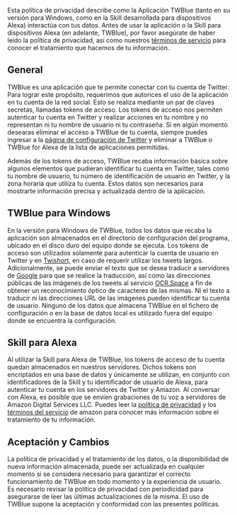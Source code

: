 <!--
.. title: Política de privacidad
.. slug: privacy_policy
.. date: 2021-07-07 12:03:27 UTC-05:00
.. tags: 
.. category: 
.. link: 
.. description: 
.. type: text
-->

Esta política de privacidad describe como la Aplicación TWBlue (tanto en su versión para Windows, como en la Skill desarrollada para dispositivos Alexa) interactúa con tus datos. Antes de usar la aplicación o la Skill para dispositivos Alexa (en adelante, TWBlue), por favor asegúrate de haber leído la política de privacidad, así como nuestros [términos de servicio](https://twblue.es/es/terms_of_service) para conocer el tratamiento que hacemos de tu información.

## General

TWBlue es una aplicación que te permite conectar con tu cuenta de Twitter. Para lograr este propósito, requerimos que autorices el uso de la aplicación en tu cuenta de la red social. Esto se realiza mediante un par de claves secretas, llamadas tokens de acceso. Los tokens de acceso nos permiten autenticar tu cuenta en Twitter y realizar acciones en tu nombre y no representan ni tu nombre de usuario ni tu contraseña. Si en algún momento desearas eliminar el acceso a TWBlue de tu cuenta, siempre puedes ingresar a la [página de configuración de Twitter](https://twitter.com/settings) y eliminar a TWBlue o TWBlue for Alexa de la lista de aplicaciones permitidas.

Además de los tokens de acceso, TWBlue recaba información básica sobre algunos elementos que pudieran identificar tu cuenta en Twitter, tales como tu nombre de usuario, tu número de identificación de usuario en Twitter, y la zona horaria que utiliza tu cuenta. Estos datos son necesarios para mostrarte información precisa y actualizada dentro de la aplicación.

## TWBlue para Windows

En la versión para Windows de TWBlue, todos los datos que recaba la aplicación son almacenados en el directorio de configuración del programa, ubicado en el disco duro del equipo donde se ejecuta. Los tokens de acceso son utilizados solamente para autenticar la cuenta de usuario en Twitter y en [Twishort,](https://twishort.com) en caso de requerir utilizar los tweets largos. Adicionalmente, se puede enviar el texto que se desea traducir a servidores de [Google](https://google.com) para que se realice la traducción, así como las direcciones públicas de las imágenes de los tweets al servicio [OCR.Space](https://ocr.space) a fin de obtener un reconocimiento óptico de caracteres de las mismas. Ni el texto a traducir ni las direcciones URL de las imágenes pueden identificar tu cuenta de usuario. Ninguno de los datos que almacena TWBlue en el fichero de configuración o en la base de datos local es utilizado fuera del equipo donde se encuentra la configuración.

## Skill para Alexa

Al utilizar la Skill para Alexa de TWBlue, los tokens de acceso de tu cuenta quedan almacenados en nuestros servidores. Dichos tokens son encriptados en una base de datos y únicamente se utilizan, en conjunto con identificadores de la Skill y tu identificador de usuario de Alexa, para autenticar tu cuenta en los servidores de Twitter y Amazon. Al conversar con Alexa, es posible que se envíen grabaciones de tu voz a servidores de Amazon Digital Services LLC. Puedes leer la [política de privacidad](https://www.amazon.com.mx/b?ie=UTF8&node=19314797011) y los [términos del servicio](https://www.amazon.com.mx/gp/help/customer/display.html?nodeId=201809740) de amazon para conocer más información sobre el tratamiento de tu información.

## Aceptación y Cambios

La política de privacidad y el tratamiento de los datos, o la disponibilidad de nueva información almacenada, puede ser actualizada en cualquier momento si se considera necesario para garantizar el correcto funcionamiento de TWBlue en todo momento y la experiencia de usuario. Es necesario revisar la política de privacidad con periodicidad para asegurarse de leer las últimas actualizaciones de la misma. El uso de TWBlue supone la aceptación y conformidad con las presentes políticas.
